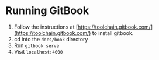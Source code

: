 
# Running GitBook

1. Follow the instructions at [https://toolchain.gitbook.com/](https://toolchain.gitbook.com/) to
  install gitbook.
2. cd into the `docs/book` directory
3. Run `gitbook serve`
4. Visit `localhost:4000`
